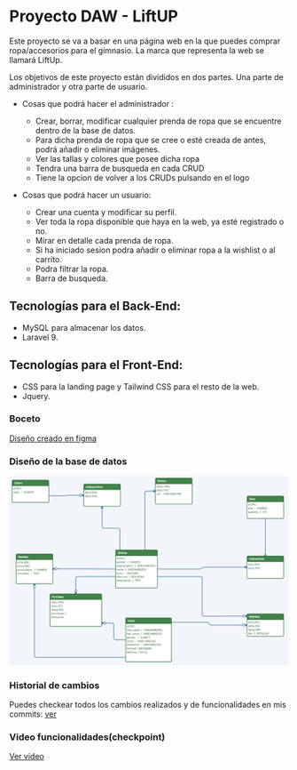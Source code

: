 # Proyecto DAW - LiftUP
Este proyecto se va a basar en una página web en la que puedes comprar ropa/accesorios para el gimnasio. La marca que representa la web se llamará LiftUp.

Los objetivos de este proyecto están divididos en dos partes. Una parte de administrador y otra parte de usuario.

* Cosas que podrá hacer el administrador :
  - Crear, borrar, modificar cualquier prenda de ropa que se encuentre dentro de la base de datos.
  - Para dicha prenda de ropa que se cree o esté creada de antes, podrá añadir o eliminar imágenes.
  - Ver las tallas y colores que posee dicha ropa
  - Tendra una barra de busqueda en cada CRUD
  - Tiene la opcion de volver a los CRUDs pulsando en el logo

* Cosas que podrá hacer un usuario:
  - Crear una cuenta y modificar su perfil.
  - Ver toda la ropa disponible que haya en la web, ya esté registrado o no.
  - Mirar en detalle cada prenda de ropa.
  - Si ha iniciado sesion podra añadir o eliminar ropa a la wishlist o al carrito.
  - Podra filtrar la ropa.
  - Barra de busqueda.

## Tecnologías para el Back-End:
 - MySQL para almacenar los datos.
 - Laravel 9.

## Tecnologías para el Front-End:
 - CSS para la landing page y Tailwind CSS para el resto de la web.
 - Jquery.


### Boceto
[Diseño creado en figma](https://www.figma.com/file/EZgVnKqGBk1qS1NS3y4SfH/Landing-page?node-id=0%3A1&t=V9xlreLYbIt0Hclc-1)

### Diseño de la base de datos
<img src="https://github.com/matgarfer499/LiftUp/blob/main/Base%20de%20datos.png">

### Historial de cambios
Puedes checkear todos los cambios realizados y de funcionalidades en mis commits: [ver](https://github.com/matgarfer499/LiftUp/commits/main)

### Video funcionalidades(checkpoint)
[Ver video](https://youtu.be/KZnF8F89qOk)